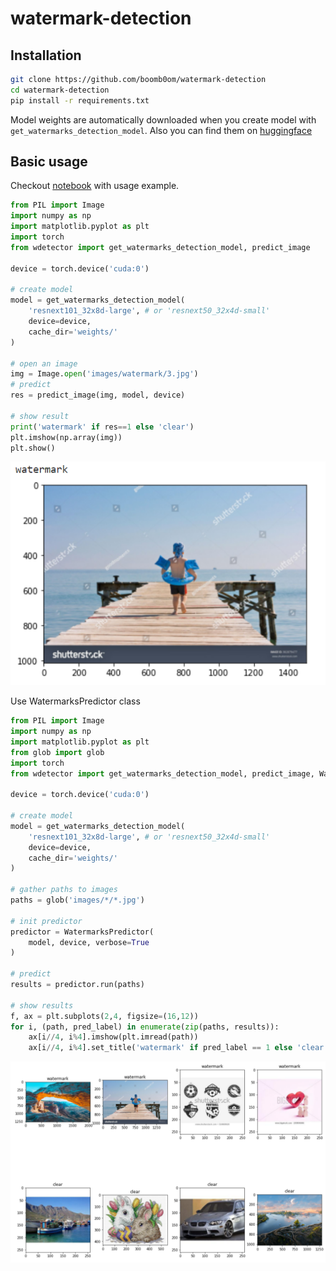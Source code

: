 # watermark-detection

## Installation

```bash
git clone https://github.com/boomb0om/watermark-detection
cd watermark-detection
pip install -r requirements.txt
```

Model weights are automatically downloaded when you create model with `get_watermarks_detection_model`.
Also you can find them on [huggingface](https://huggingface.co/boomb0om/dataset-filters)

## Basic usage

Checkout [notebook](usage_example.ipynb) with usage example.

```python
from PIL import Image
import numpy as np
import matplotlib.pyplot as plt
import torch
from wdetector import get_watermarks_detection_model, predict_image

device = torch.device('cuda:0')

# create model
model = get_watermarks_detection_model(
    'resnext101_32x8d-large', # or 'resnext50_32x4d-small'
    device=device,
    cache_dir='weights/'
)

# open an image
img = Image.open('images/watermark/3.jpg')
# predict
res = predict_image(img, model, device)

# show result
print('watermark' if res==1 else 'clear')
plt.imshow(np.array(img))
plt.show()
```
![](images/pic_example1.png)

Use WatermarksPredictor class

```python
from PIL import Image
import numpy as np
import matplotlib.pyplot as plt
from glob import glob
import torch
from wdetector import get_watermarks_detection_model, predict_image, WatermarksPredictor

device = torch.device('cuda:0')

# create model
model = get_watermarks_detection_model(
    'resnext101_32x8d-large', # or 'resnext50_32x4d-small'
    device=device,
    cache_dir='weights/'
)

# gather paths to images
paths = glob('images/*/*.jpg')

# init predictor
predictor = WatermarksPredictor(
    model, device, verbose=True
)

# predict
results = predictor.run(paths)

# show results
f, ax = plt.subplots(2,4, figsize=(16,12))
for i, (path, pred_label) in enumerate(zip(paths, results)):
    ax[i//4, i%4].imshow(plt.imread(path))
    ax[i//4, i%4].set_title('watermark' if pred_label == 1 else 'clear')
```
![](images/pic_example2.png)
